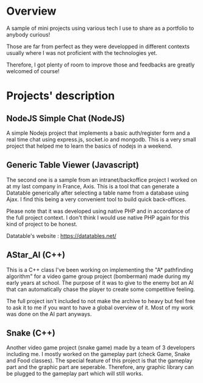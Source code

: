 # Overview

A sample of mini projects using various tech I use to share as a portfolio to anybody curious!

Those are far from perfect as they were developped in different contexts usually where I was not proficient with the technologies yet. 

Therefore, I got plenty of room to improve those and feedbacks are greatly welcomed of course! 

# Projects' description

## NodeJS Simple Chat (NodeJS)

A simple Nodejs project that implements a basic auth/register form and a real time chat using express.js, socket.io and mongodb.
This is a very small project that helped me to learn the basics of nodejs in a weekend.


## Generic Table Viewer (Javascript)

The second one is a sample from an intranet/backoffice project I worked on at my last company in France, Axis. This is a tool that can generate a Datatable generically after selecting a table name from a database using Ajax. I find this being a very convenient tool to build quick back-offices.

Please note that it was developed using native PHP and in accordance of the full project context. I don't think I would use native PHP again for this kind of project to be honest.

Datatable's website : https://datatables.net/

## AStar_AI (C++)

This is a C++ class I've been working on implementing the "A* pathfinding algorithm" for a video game group project (bomberman) made during my early years at school.
The purpose of it was to give to the enemy bot an AI that can automatically chase the player to create some competitive feeling.

The full project isn't included to not make the archive to heavy but feel free to ask it to me if you want to have a global overview of it.
Most of my work was done on the AI part anyways.

## Snake (C++)

Another video game project (snake game) made by a team of 3 developers including me. I mostly worked on the gameplay part (check Game, Snake and Food classes).
The special feature of this project is that the gameplay part and the graphic part are seperable. Therefore, any graphic library can be plugged to the gameplay part which will still works.

